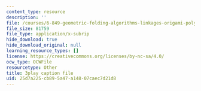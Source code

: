 ```yaml
---
content_type: resource
description: ''
file: /courses/6-849-geometric-folding-algorithms-linkages-origami-polyhedra-fall-2012/25d7a225cb895a47a14807caec7d21d8_2X9Tv1bF2UM.vtt
file_size: 81759
file_type: application/x-subrip
hide_download: true
hide_download_original: null
learning_resource_types: []
license: https://creativecommons.org/licenses/by-nc-sa/4.0/
ocw_type: OCWFile
resourcetype: Other
title: 3play caption file
uid: 25d7a225-cb89-5a47-a148-07caec7d21d8
---
```


